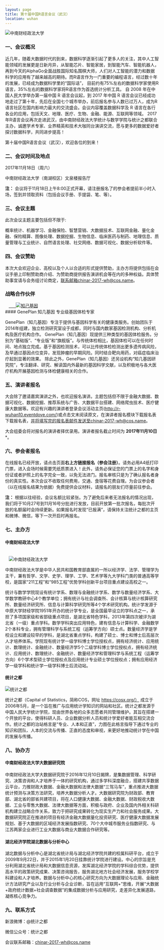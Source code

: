 ```yaml
---
layout: page
title: 第十届中国R语言会议（武汉）
location: wuhan
---
```


<!-- picture -->
<div class="row">
  <div class="col-md-10 col-md-offset-1 text-center">
    <img src="{{ '/img/China-R-Logo.png' | prepend: site.baseurl }}" alt=" 中南财经政法大学" class="img-responsive" />
  </div>
</div>

### 一、会议概况

近几年，随着大数据时代的到来，数据科学逐渐引起了更多人的关注，其中人工智能领域的发展更是日新月异，从智能芯片、智能家居，到智能汽车、智能机器人，再到今天的AlphaGo全面战胜国际知名围棋大师，人们对人工智能的潜力和数据科学的应用有了越来越高的期待。而R语言作为一门重要的编程语言，经过数十年的发展，已经成为数据科学里的“国际话”， 目前约有75%左右的数据科学家使用R语言，35%左右的数据科学家将R语言作为首选统计分析工具。
自 2008 年在中国人民大学举办第一届中国 R 语言会议起，到 2017 年中国 R 语言会议已经成功地走过了第十年，先后在全国七个城市举办，前后报名参与人数已过万人，成为R语言社区在国内影响力最大的交流盛会。会议内容覆盖数据科学及 R 语言在各行各业的应用，包括天文、地理、医疗、生物、金融、能源、互联网等领域。
2017年R语言会议再次走进武汉，由中南财经政法大学统计与数学学院与统计之都联合主办，诚邀学术专家、业界精英和技术大咖同台演讲交流，愿与更多的数据爱好者探讨数据科学，共同进步提高！
 
第十届中国R语言会议（武汉），欢迎各位的到来！

### 二、会议时间及地点

2017年11月18日（周六）

中南财经政法大学（南湖校区）文泉楼报告厅

**注：** 会议将于11月18日上午8:00正式开幕，请注册报名了的参会者提前半小时入场，签到并领取资料（包括会议手册、手提袋、笔、等）。

### 三、会议主题

此次会议主题主要包括但不限于:

概率统计、机器学习、金融保险、智慧营销、大数据技术、互联网金融、量化金融、保险精算、图像处理、数据挖掘、生物信息、临床医药与制药、地理信息、质量管理与工业统计、自然语言处理、社交网络、数据可视化、数据分析软件等。

### 四、会议赞助

本次大会欢迎企业、高校以及个人以合适的形式提供赞助，主办方将提供包括在会议手册上印制赞助商介绍、为赞助商提供报告演讲机会等在内的多种权益。具体赞助事宜请与会务组讨论商定，联系邮箱chinar-2017-wh@cos.name。

<h3 class ="text-center">战略合作伙伴</h3>
<div class="row">
  <div class="col-md-8 col-md-offset-1 text-center">
    <a href="https://geneplan.com/" title="知己基因" target="_blank">
      <img src="{{ '/img/zjjy.jpg' | prepend: site.qiniubaseurl }}" alt="知己基因" class="img-responsive center-block" />
    </a>
  </div>
</div>
#### GenePlan 知几基因  专业级基因体检专家

GenePlan（知几基因）专注于提供与基因科学有关的健康类服务。创始团队于2014年组建，独立检测研究室设于成都，同时与国内数家基因检测机构、分析机构及医疗机构合作。
GenePlan（知几基因）现提供三种类型的基因体检服务。分别为“基础版”、“专业版”和“旗舰版”。与传统体检相比，基因体检可以在任何时间、地点独立完成。基于基因检测技术，可以比传统体检检测出更多遗传病风险，及早通过基因点位变异，发现肿瘤的早期风险。同时结合靶向用药，对癌症临床治疗起到显著的效果。
除此之外，GenePlan（知几基因）还另设机构“知几基因研究院”，专注翻译、研究、解读国内外最新的基因科学文献，以及积极地与各大医疗机构开展基因检测与体检健康相关的合作。

### 五、演讲者报名

大会除了邀请嘉宾演讲之外，也欢迎报名演讲。主题包括但不限于金融大数据、数据可视化、数据挖掘、推荐系统与广告、大数据平台搭建、网络爬虫技术、医疗健康大数据等。欢迎有兴趣的演讲者登录会议活动主页(http://r-wuhan10.eventdove.com/)或点击文末阅读原文，在演讲者报名模块下载报名表下载报名表，并将填写完的报名表邮件发送至chinar-2017-wh@cos.name。

大会组委会将对报名的演讲者择优录用。演讲者报名截止时间为 **2017年11月10日***。

### 六、参会者报名

在线报名已经开放，请点击页面**右上方链接报名（参会注册）**。请务必用A4纸打印门票，进入会场时候需要凭纸质票进入！此外，请务必保证您的门票上的名字和身份证或者护照上的名字完全一致，以免无法进门。报名审核只是为了确认报名者身份的真实性。本次会议不收取任何费用，交通、食宿等花费自理。为会议参会者（以在线报名结果为依据）免费提供会议材料，请报名的朋友们尽量前往参会。

**注：** 根据以往经验，会议名额比较紧张。为了避免后来者无法报名的情况出现，我们将于10月27号到11月16号分批进行发放，目前开放第一批次报名，每批次开放的名额届时会持续更新。如果报名时发现“已报满”，请保持关注统计之都的主页和微博、微信，等下一次开启时再报名。


### 七、主办方

#### 中南财经政法大学

<div class="row">
  <div class="col-md-6 col-md-offset-1 text-center">
    <img src="{{ '/img/zncjzf.jpg' | prepend: site.qiniubaseurl }}" alt="中南财经政法大学" class="img-responsive" />
  </div>
</div>

中南财经政法大学是中华人民共和国教育部直属的一所以经济学、法学、管理学为主干，兼有哲学、文学、史学、理学、工学、艺术学等九大学科门类的普通高等学校，是国家“211工程”和“985工程”优势学科创新平台项目重点建设高校之一。 

统计与数学学院现设有统计学系、数理与金融统计学系、数学与数量经济学系、大学数学教研中心4个教学单位；拥有统计与社会调查所、会计核算与统计核算研究所、数量经济研究所、信息与计算科学研究所等4个学术研究机构。统计学发源于中原大学财经学院1951年开办的统计学专业，是全国最早设立的学科点之一，承担了多项国家级和省部级重点项目，是湖北省特色学科，2013年第四次被评为湖北省（一级）重点学科。数学学科突出应用特色，建有信息与计算科学、金融数学2个本科专业，拥有管理科学与系统工程（运筹学方向）硕士点。数量经济学是学校设立和建设较早的学科，是湖北省重点学科，构建了硕士、博士和博士后高层次人才培养体系。学院现有统计学一级学科博士学位授权点，拥有经济统计、应用统计、数理统计、金融统计、数量经济学5个二级学科博士学位授权点，拥有经济统计、应用统计、数理统计、金融统计、数量经济学和管理科学与系统工程（运筹学方向）6个学术型硕士学位授权点及应用统计专业硕士学位授权点；拥有应用经济学一级学科和统计学一级学科博士后流动站。

#### 统计之都

<!-- picture -->
<div class="row">
  <div class="col-md-10 col-md-offset-1 text-center">
    <img src="{{ '/img/cos.png' | prepend: site.qiniubaseurl }}" alt="统计之都" class="img-responsive" />
  </div>
</div>

统计之都（Capital of Statistics，简称COS，网址 https://cosx.org/） 成立于2006年5月，是一个旨在推广与应用统计学知识的网站和社区。统计之都发源于中国人民大学统计学院，现由世界各地的众多志愿者共同管理维护。其旨在搭建一个开放的平台，使得科研人员、企业数据分析人员和统计学爱好者能互相交流合作。统计之都的治站格言是“专业、人本和正直”，力图在此格言指导下通过专业的知识和团队、人本的交流与传播、正直的态度和审视，来更好地推动统计学在中国的发展与传播。

### 八、协办方

#### 中南财经政法大学大数据研究院

中南财经政法大学大数据研究院于2016年12月10日揭牌，是集数据管理、科学研究、决策咨询和人才培养于一体的研究机构，通过多学科深度融合，搭建共享数据云平台，力推财政大数据、金融大数据和法律大数据“三驾马车”，重点推进大数据统计预测与决策方法研究，培养大数据分析人才。大数据研究院为财政部、教育部、湖北省的部省共建项目，将在人口健康大数据、金融大数据、财政税收大数据、工业与零售大数据、法律大数据等方面，积极与政府、企业及国内外相关科研机构建立战略合作关系，致力于把研究成果转化为现实生产力和社会服务成果。大数据研究院正在推进的项目有经济金融大数据量化投资研究、医疗健康大数据发展规划、基于大数据的区域经济发展指数研究、70个大中城市服务业指数研究、与江苏两家企业进行工业大数据与商业大数据合作研究等。

#### 湖北经济学院湖北数据与分析中心

湖北数据与分析中心是湖北省统计局与湖北经济学院共建的校属科研平台，成立于2009年9月22日，并于2015年1月20日挂靠统计学院进行建设。中心的宗旨是充分利用湖北省统计局和大数据信息资源，发挥湖北经济学院的学科综合优势，提供高水平的政策研究成果、决策咨询报告，服务湖北地方社会经济发展，服务学校学科建设和人才培养。数据与分析中心的核心研究方向为大数据理论与应用、金融统计方法研究产业以及行业分析与企业诊断，旨在运用“互联网+”思维，开展“大数据+政府统计数据+社会调查数据”的集成数据分析与应用研究，走差异化发展道路，凝练核心竞争力。


### 九、联系方式

新浪微博：@统计之都

微信公众号：统计之都

会议联系邮箱：chinar-2017-wh@cos.name
